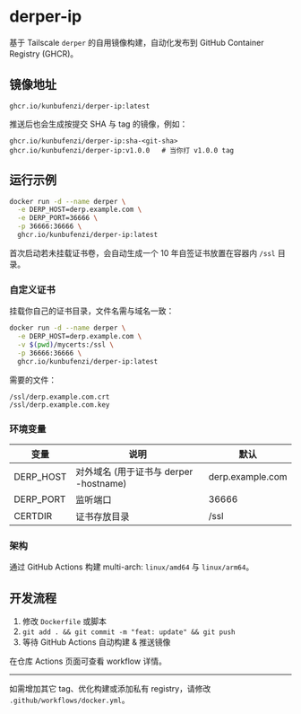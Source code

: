 # derper-ip

基于 Tailscale `derper` 的自用镜像构建，自动化发布到 GitHub Container Registry (GHCR)。

## 镜像地址

```
ghcr.io/kunbufenzi/derper-ip:latest
```

推送后也会生成按提交 SHA 与 tag 的镜像，例如：

```
ghcr.io/kunbufenzi/derper-ip:sha-<git-sha>
ghcr.io/kunbufenzi/derper-ip:v1.0.0   # 当你打 v1.0.0 tag
```

## 运行示例

```bash
docker run -d --name derper \
  -e DERP_HOST=derp.example.com \
  -e DERP_PORT=36666 \
  -p 36666:36666 \
  ghcr.io/kunbufenzi/derper-ip:latest
```

首次启动若未挂载证书卷，会自动生成一个 10 年自签证书放置在容器内 `/ssl` 目录。

### 自定义证书

挂载你自己的证书目录，文件名需与域名一致：

```bash
docker run -d --name derper \
  -e DERP_HOST=derp.example.com \
  -v $(pwd)/mycerts:/ssl \
  -p 36666:36666 \
  ghcr.io/kunbufenzi/derper-ip:latest
```

需要的文件：

```
/ssl/derp.example.com.crt
/ssl/derp.example.com.key
```

### 环境变量

| 变量 | 说明 | 默认 |
|------|------|------|
| DERP_HOST | 对外域名 (用于证书与 derper -hostname) | derp.example.com |
| DERP_PORT | 监听端口 | 36666 |
| CERTDIR | 证书存放目录 | /ssl |

### 架构

通过 GitHub Actions 构建 multi-arch: `linux/amd64` 与 `linux/arm64`。

## 开发流程

1. 修改 `Dockerfile` 或脚本
2. `git add . && git commit -m "feat: update" && git push`
3. 等待 GitHub Actions 自动构建 & 推送镜像

在仓库 Actions 页面可查看 workflow 详情。

---
如需增加其它 tag、优化构建或添加私有 registry，请修改 `.github/workflows/docker.yml`。
